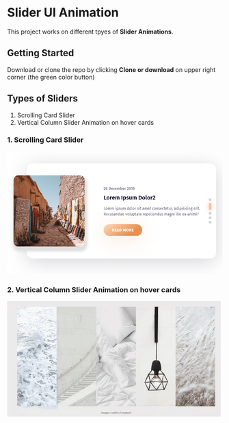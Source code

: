 # Slider UI Animation
This project works on different tpyes of **Slider Animations**.


## Getting Started
Download or clone the repo by clicking **Clone or download** on upper right corner (the green color button)


## Types of Sliders
1. Scrolling Card Slider
2. Vertical Column Slider Animation on hover cards



### 1. Scrolling Card Slider  
![](images/scrollingcard.png)


### 2. Vertical Column Slider Animation on hover cards  
![](images/verticalColumn.gif)